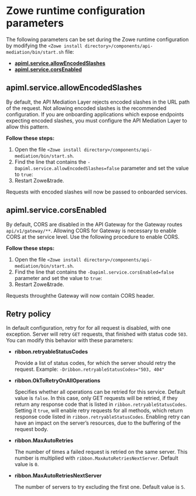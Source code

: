 # Zowe runtime configuration parameters

The following parameters can be set during the Zowe runtime configuration by modifying the `<Zowe install directory>/components/api-mediation/bin/start.sh` file:

* **[apiml.service.allowEncodedSlashes](apiml.service.allowEncodedSlashes)**
* **[apiml.service.corsEnabled](apiml.service.corsEnabled)**

## apiml.service.allowEncodedSlashes

By default, the API Mediation Layer rejects encoded slashes in the URL path of the request. Not allowing encoded slashes is the recommended configuration. If you are onboarding applications which expose endpoints expecting encoded slashes, you must configure the API Mediation Layer to allow this pattern.
    
**Follow these steps:**
    
1. Open the file `<Zowe install directory>/components/api-mediation/bin/start.sh`.
2. Find the line that contains the `-Dapiml.service.allowEncodedSlashes=false` parameter and set the value to `true`:
3. Restart Zowe&trade. 
    
Requests with encoded slashes will now be passed to onboarded services. 
       
## apiml.service.corsEnabled

By default, CORS are disabled in the API Gateway for the Gateway routes `api/v1/gateway/**`. Allowing CORS for Gateway is necessary  to enable CORS at the service level. Use the following procedure to enable CORS.
    
**Follow these steps:**
     
1. Open the file `<Zowe install directory>/components/api-mediation/bin/start.sh`.
2. Find the line that contains the `-Dapiml.service.corsEnabled=false` parameter and set the value to `true`:
3. Restart Zowe&trade.
  
Requests throughthe Gateway will now contain CORS header. 

## Retry policy

In default configuration, retry for for all request is disabled, with one exception. Server will retry `GET` requests, that finished with status code `503`. You can modify this behavior with these parameters:
* **ribbon.retryableStatusCodes**

    Provide a list of status codes, for which the server should retry the request. Example: `-Dribbon.retryableStatusCodes="503, 404"` 
* **ribbon.OkToRetryOnAllOperations**

     Specifies whether all operations can be retried for this service. Default value is `false`. In this case, only GET requests will be retried, if they return any response code that is listed in `ribbon.retryableStatusCodes`. Setting it `true`, will enable retry requests for all methods, which return response code listed in `ribbon.retryableStatusCodes`. Enabling retry can have an impact on the server’s resources, due to the buffering of the request body.

* **ribbon.MaxAutoRetries**
    
    The number of times a failed request is retried on the same server. This number is multiplied with `ribbon.MaxAutoRetriesNextServer`. Default value is `0`.
    
* **ribbon.MaxAutoRetriesNextServer**
    
    The number of servers to try excluding the first one. Default value is `5`. 
